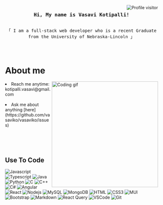 <!--
<h2 align="center">
  Hi I'm Vasavi Kotipalli!
  <img src="https://media.giphy.com/media/hvRJCLFzcasrR4ia7z/giphy.gif" width="28">
</h2>
-->

<a href="https://komarev.com/ghpvc/?username=vasaviko">
  <img align="right" src="https://komarev.com/ghpvc/?username=vasaviko&label=Visitors&color=A5C0A5&style=flat" alt="Profile visitor" />
</a>


<!-- Intro  -->
<h3 align="center">
        <samp> Hi, My name is Vasavi Kotipalli!
        </samp>
</h3>


<p align="center"> 
  <samp>
    <br>
    「 I am a full-stack web developer who is a recent Graduate from the University of Nebraska-Lincoln  」
    <br>
    <br>
  </samp>
</p>

<br />

<!-- About Section -->
 # About me
 
<p>
 <img align="right" width="350" src="/assets/programmer.gif" alt="Coding gif" />
<li> 
   Reach me anytime: kotipalli.vasavi@gmail.com<br/><br/>
</li>
<li> 
  Ask me about anything [here](https://github.com/vasaviko/vasaviko/issues)
 </li>

</p>

<br/>
<br/>
<br/>

## Use To Code

![Javascript](https://img.shields.io/badge/Javascript-f1f2eb?style=for-the-badge&labelColor=black&logo=javascript&logoColor=f1f2eb)
![Typescript](https://img.shields.io/badge/Typescript-d8dad3?style=for-the-badge&labelColor=black&logo=typescript&logoColor=d8dad3)
![Java](https://img.shields.io/badge/Java-a5c0a5?style=for-the-badge&labelColor=black&logo=typescript&logoColor=a5c0a5)
![Python](https://img.shields.io/badge/Python-566246?style=for-the-badge&labelColor=black&logo=Python&logoColor=566246)
![C](https://img.shields.io/badge/C-4A4A48?style=for-the-badge&labelColor=black&logo=C&logoColor=4A4A48)
![C++](https://img.shields.io/badge/C%2B%2B-f1f2eb?style=for-the-badge&labelColor=black&logo=C%2B%2B&logoColor=f1f2eb)
![C#](https://img.shields.io/badge/C%23-d8dad3?style=for-the-badge&labelColor=black&logo=C%23&logoColor=d8dad3)
![Angular](https://img.shields.io/badge/-Angular-a5c0a5?style=for-the-badge&labelColor=black&logo=Angular&logoColor=a5c0a5)
![React](https://img.shields.io/badge/-React-566246?style=for-the-badge&labelColor=black&logo=react&logoColor=566246)
![Nodejs](https://img.shields.io/badge/Nodejs-f1f2eb?style=for-the-badge&labelColor=black&logo=node.js&logoColor=f1f2eb)
![MySQL](https://img.shields.io/badge/MySQL-d8dad3?style=for-the-badge&logo=MySQL&logoColor=black)
![MongoDB](https://img.shields.io/badge/MongoDB-a5c0a5?style=for-the-badge&logo=mongodb&logoColor=black)
![HTML](https://img.shields.io/badge/HTML5-566246?style=for-the-badge&logo=html5&logoColor=black)
![CSS3](https://img.shields.io/badge/CSS3-4A4A48?style=for-the-badge&logo=css3&logoColor=black)
![MUI](https://img.shields.io/badge/MUI-a5c0a5?style=for-the-badge&logo=mui&logoColor=black)
![Bootstrap](https://img.shields.io/badge/Bootstrap-f1f2eb?style=for-the-badge&logo=bootstrap&logoColor=black)
![Markdown](https://img.shields.io/badge/Markdown-d8dad3?style=for-the-badge&logo=markdown&logoColor=black)
![React Query](https://img.shields.io/badge/-React_Query-a5c0a5?style=for-the-badge&logo=react%20query&logoColor=black)
![VSCode](https://img.shields.io/badge/Visual_Studio-566246?style=for-the-badge&logo=visual%20studio&logoColor=black)
![Git](https://img.shields.io/badge/Git-4A4A48?style=for-the-badge&logo=git&logoColor=black)

<br/>
